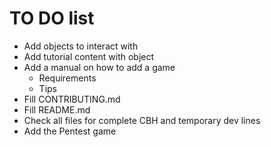 # TO DO list

- Add objects to interact with
- Add tutorial content with object
- Add a manual on how to add a game
  - Requirements
  - Tips
- Fill CONTRIBUTING.md
- Fill README.md
- Check all files for complete CBH and temporary dev lines
- Add the Pentest game